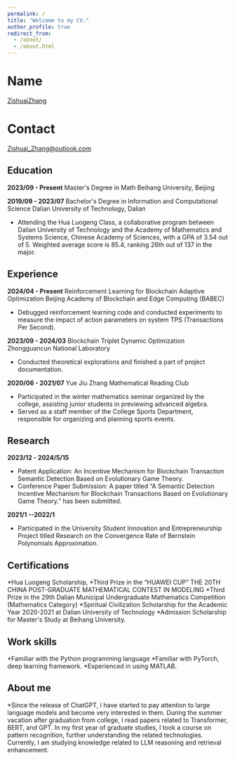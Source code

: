 ```yaml
---
permalink: /
title: "Welcome to my CV."
author_profile: true
redirect_from: 
  - /about/
  - /about.html
---
```


# Name

[ZishuaiZhang](https://your-github-profile-url)

# Contact

[Zishuai_Zhang@outlook.com](mailto:youremail@example.com)


## Education

**2023/09 - Present** Master's Degree in Math
Beihang University, Beijing

**2019/09 - 2023/07** Bachelor's Degree in Information and Computational Science
Dalian University of Technology, Dalian

* Attending the Hua Luogeng Class, a collaborative program between Dalian University of Technology and the Academy of Mathematics and Systems Science, Chinese Academy of Sciences, with a GPA of 3.54 out of 5. Weighted average score is 85.4, ranking 26th out of 137 in the major.

## Experience

**2024/04 - Present** Reinforcement Learning for Blockchain Adaptive Optimization
Beijing Academy of Blockchain and Edge Computing (BABEC)

* Debugged reinforcement learning code and conducted experiments to measure the impact of action parameters on system TPS (Transactions Per Second).

**2023/09 - 2024/03** Blockchain Triplet Dynamic Optimization
Zhongguancun National Laboratory

* Conducted theoretical explorations and finished a part of project documentation.

**2020/06 - 2021/07** Yue Jiu Zhang Mathematical Reading Club

* Participated in the winter mathematics seminar organized by the college, assisting junior students in previewing advanced algebra.
* Served as a staff member of the College Sports Department, responsible for organizing and planning sports events.

## Research

**2023/12 - 2024/5/15** 
* Patent Application: An Incentive Mechanism for Blockchain Transaction Semantic Detection Based on Evolutionary Game Theory.
* Conference Paper Submission: A paper titled “A Semantic Detection Incentive Mechanism for Blockchain Transactions Based on Evolutionary Game Theory.” has been submitted.

**2021/1 --2022/1**
* Participated in the University Student Innovation and Entrepreneurship Project titled Research on the Convergence Rate of Bernstein Polynomials Approximation.

## Certifications

*Hua Luogeng Scholarship,
*Third Prize in the “HUAWEI CUP” THE 20TH CHINA POST-GRADUATE MATHEMATICAL CONTEST IN MODELING
*Third Prize in the 29th Dalian Municipal Undergraduate Mathematics Competition (Mathematics Category)
*Spiritual Civilization Scholarship for the Academic Year 2020-2021 at Dalian University of Technology
*Admission Scholarship for Master's Study at Beihang University.

## Work skills
*Familiar with the Python programming language 
*Familiar with PyTorch, deep learning framework.
*Experienced in using MATLAB.

## About me
*Since the release of ChatGPT, I have started to pay attention to large language models and become very interested in them. During the summer vacation after graduation from college, I read papers related to Transformer, BERT, and GPT. In my first year of graduate studies, I took a course on pattern recognition, further understanding the related technologies. Currently, I am studying knowledge related to LLM reasoning and retrieval enhancement.


